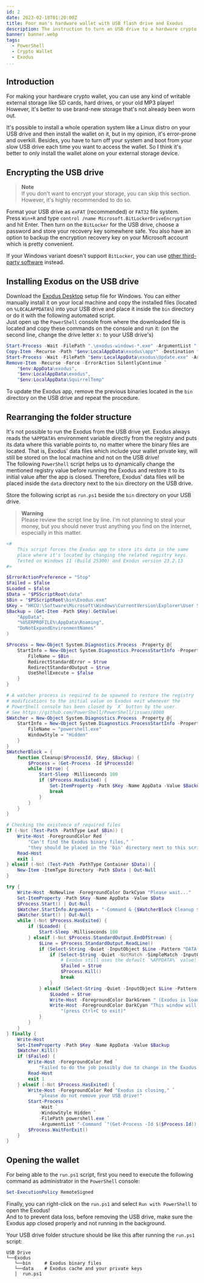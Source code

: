 ```yaml
---
id: 2
date: 2023-02-18T01:20:00Z
title: Poor man's hardware wallet with USB flash drive and Exodus
description: The instruction to turn an USB drive to a hardware crypto wallet with Exodus crypto wallet app on the Windows.
banner: banner.webp
tags:
  - PowerShell
  - Crypto Wallet
  - Exodus
...
```


## Introduction

For making your hardware crypto wallet, you can use any kind of writable external storage like SD cards, hard drives, or your old MP3 player! However, it's better to use brand-new storage that's not already been worn out.

It's possible to install a whole operation system like a Linux distro on your USB drive and then install the wallet on it, but in my opinion, it's error-prone and overkill. Besides, you have to turn off your system and boot from your slow USB drive each time you want to access the wallet. So I think it's better to only install the wallet alone on your external storage device.

## Encrypting the USB drive

> **Note**  
> If you don't want to encrypt your storage, you can skip this section. However, it's highly recommended to do so.

Format your USB drive as `exFAT` (recommended) or `FAT32` file system.  
Press `Win+R` and type `control /name Microsoft.BitLockerDriveEncryption` and hit Enter. Then turn on the `BitLocker` for the USB drive, choose a password and store your recovery key somewhere safe. You also have an option to backup the encryption recovery key on your Microsoft account which is pretty convenient.

If your Windows variant doesn't support `BitLocker`, you can use [other third-party software](https://en.wikipedia.org/wiki/Comparison_of_disk_encryption_software) instead.

## Installing Exodus on the USB drive

Download the [Exodus Desktop](https://www.exodus.com/download/) setup file for Windows. You can either manually install it on your local machine and copy the installed files (located on `%LOCALAPPDATA%`) into your USB drive and place it inside the `bin` directory or do it with the following automated script.  
Just open up the `PowerShell` console from where the downloaded file is located and copy these commands on the console and run it: (on the second line, change the drive letter `X:` to your USB drive's)

```powershell line="1" highlight="2"
Start-Process -Wait -FilePath ".\exodus-windows-*.exe" -ArgumentList "--silent"
Copy-Item -Recurse -Path "$env:LocalAppData\exodus\app*" -Destination "X:\Exodus\bin"
Start-Process -Wait -FilePath "$env:LocalAppData\exodus\Update.exe" -ArgumentList "--uninstall ."
Remove-Item -Recurse -Force -ErrorAction SilentlyContinue `
    "$env:AppData\exodus",
    "$env:LocalAppData\exodus",
    "$env:LocalAppData\SquirrelTemp"
```

To update the Exodus app, remove the previous binaries located in the `bin` directory on the USB drive and repeat the procedure.

## Rearranging the folder structure

It's not possible to run the Exodus from the USB drive yet. Exodus always reads the `%APPDATA%` environment variable directly from the registry and puts its data where this variable points to, no matter where the binary files are located. That is, Exodus' data files which include your wallet private key, will still be stored on the local machine and not on the USB drive!  
The following `PowerShell` script helps us to dynamically change the mentioned registry value before running the Exodus and restore it to its initial value after the app is closed. Therefore, Exodus' data files will be placed inside the `data` directory next to the `bin` directory on the USB drive.

Store the following script as `run.ps1` beside the `bin` directory on your USB drive.

> **Warning**  
> Please review the script line by line. I'm not planning to steal your money, but you should never trust anything you find on the internet, especially in this matter.

```powershell filename="run.ps1"
<#
    This script forces the Exodus app to store its data in the same
    place where it's located by changing the related registry keys.
    Tested on Windows 11 (Build 25300) and Exodus version 23.2.13
#>

$ErrorActionPreference = "Stop"
$Failed = $false
$Loaded = $false
$Data = "$PSScriptRoot\data"
$Bin = "$PSScriptRoot\bin\Exodus.exe"
$Key = "HKCU:\Software\Microsoft\Windows\CurrentVersion\Explorer\User Shell Folders"
$Backup = (Get-Item -Path $Key).GetValue(
    "AppData",
    "%USERPROFILE%\AppData\Roaming",
    "DoNotExpandEnvironmentNames"
)

$Process = New-Object System.Diagnostics.Process -Property @{
    StartInfo = New-Object System.Diagnostics.ProcessStartInfo -Property @{
        FileName = $Bin
        RedirectStandardError = $true
        RedirectStandardOutput = $true
        UseShellExecute = $false
    }
}

# A watcher process is required to be spawned to restore the registry
# modifications to the initial value on Exodus exit whenever the
# PowerShell console has been closed by `X` button by the user.
# See https://github.com/PowerShell/PowerShell/issues/8000
$Watcher = New-Object System.Diagnostics.Process -Property @{
    StartInfo = New-Object System.Diagnostics.ProcessStartInfo -Property @{
        FileName = "powershell.exe"
        WindowStyle = "Hidden"
    }
}
$WatcherBlock = {
    function Cleanup($ProcessId, $Key, $Backup) {
        $Process = (Get-Process -Id $ProcessId)
        while ($true) {
            Start-Sleep -Milliseconds 100
            if ($Process.HasExited) {
                Set-ItemProperty -Path $Key -Name AppData -Value $Backup
                break
            }
        }
    }
}

# Checking the existence of required files
If (-Not (Test-Path -PathType Leaf $Bin)) {
    Write-Host -ForegroundColor Red `
        "Can't find the Exodus binary files," `
        "they should be placed in the 'bin' directory next to this script."
    Read-Host
    exit 1
} elseif (-Not (Test-Path -PathType Container $Data)) {
    New-Item -ItemType Directory -Path $Data | Out-Null
}

try {
    Write-Host -NoNewline -ForegroundColor DarkCyan "Please wait..."
    Set-ItemProperty -Path $Key -Name AppData -Value $Data
    $Process.Start() | Out-Null
    $Watcher.StartInfo.Arguments = "-Command & {$WatcherBlock Cleanup $($Process.Id) '$Key' '$Backup'}"
    $Watcher.Start() | Out-Null
    while (-Not $Process.HasExited) {
        if ($Loaded) {
            Start-Sleep -Milliseconds 100
        } elseif (-Not $Process.StandardOutput.EndOfStream) {
            $Line = $Process.StandardOutput.ReadLine()
            if (Select-String -Quiet -InputObject $Line -Pattern "DATA DIR") {
                if (Select-String -Quiet -NotMatch -SimpleMatch -InputObject $Line -Pattern $Data) {
                    # Exodus still uses the default `%APPDATA%` value!
                    $Failed = $true
                    $Process.Kill()
                    break
                }
            } elseif (Select-String -Quiet -InputObject $Line -Pattern "loadedFrom") {
                $Loaded = $true
                Write-Host -ForegroundColor DarkGreen " (Exodus is loaded successfully!)"
                Write-Host -ForegroundColor DarkCyan "This window will be closed on Exodus exit." `
                    "(press Ctrl+C to exit)"
            }
        }
    }
} finally {
    Write-Host
    Set-ItemProperty -Path $Key -Name AppData -Value $Backup
    $Watcher.Kill()
    if ($Failed) {
        Write-Host -ForegroundColor Red `
            "Failed to do the job possibly due to change in the Exodus behavior!"
        Read-Host
        exit 1
    } elseif (-Not $Process.HasExited) {
        Write-Host -ForegroundColor Red "Exodus is closing," `
            "please do not remove your USB drive!"
        Start-Process `
            -Wait `
            -WindowStyle Hidden `
            -FilePath powershell.exe `
            -ArgumentList "-Command `"(Get-Process -Id $($Process.Id)).CloseMainWindow()`""
        $Process.WaitForExit()
    }
}
```

## Opening the wallet

For being able to the `run.ps1` script, first you need to execute the following command as administrator in the `PowerShell` console:

```powershell
Set-ExecutionPolicy RemoteSigned
```

Finally, you can right-click on the `run.ps1` and select `Run with PowerShell` to open the Exodus!  
And to to prevent data loss, before removing the USB drive, make sure the Exodus app closed properly and not running in the background.

Your USB drive folder structure should be like this after running the `run.ps1` script:

```
USB Drive
└──Exodus
   └──bin     # Exodus binary files
   └──data    # Exodus cache and your private keys
   │  run.ps1
```
